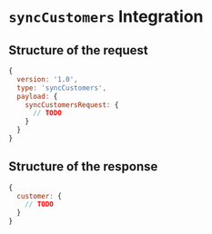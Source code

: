 # `syncCustomers` Integration

## Structure of the request
```js
{
  version: '1.0',
  type: 'syncCustomers',
  payload: {
    syncCustomersRequest: {
      // TODO
    }
  }
}
```

## Structure of the response
```js
{
  customer: {
    // TODO
  }
}
```